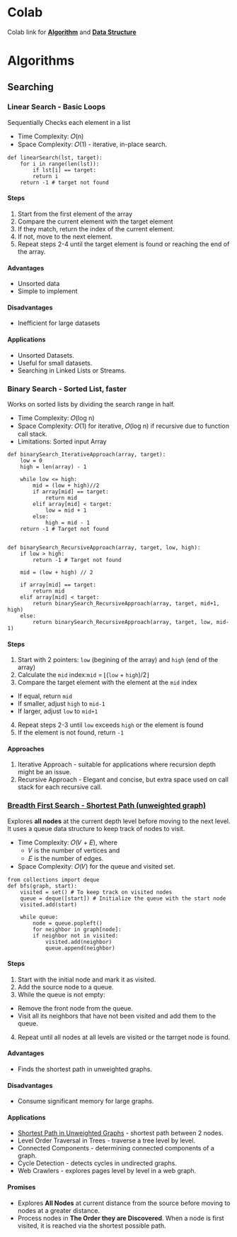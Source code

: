 # Colab
Colab link for [**Algorithm**](https://colab.research.google.com/drive/1EK4-z03QZUcAFj4SC2gbSqdx1KCDb22m?usp=sharing) and [**Data Structure**](https://colab.research.google.com/drive/1ypTLTR4JWhNfyrh9RRoMk7dXtyoM_zFz?usp=sharing)

# Algorithms

## Searching

### Linear Search - Basic Loops
Sequentially Checks each element in a list

* Time Complexity: 𝑂(n)
* Space Complexity: 𝑂(1) - iterative, in-place search.

```
def linearSearch(lst, target):
    for i in range(len(lst)):
        if lst[i] == target:
        return i
    return -1 # target not found
```
#### Steps
1. Start from the first element of the array
2. Compare the current element with the target element
3. If they match, return the index of the current element.
4. If not, move to the next element.
5. Repeat steps 2-4 until the target element is found or reaching the end of the array.

#### Advantages
* Unsorted data
* Simple to implement

#### Disadvantages
* Inefficient for large datasets

#### Applications
* Unsorted Datasets.
* Useful for small datasets.
* Searching in Linked Lists or Streams.

### Binary Search - Sorted List, faster
Works on sorted lists by dividing the search range in half.
* Time Complexity: 𝑂(log n)
* Space Complexity: 𝑂(1) for iterative, 𝑂(log n) if recursive due to function call stack.
* Limitations: Sorted input Array

```
def binarySearch_IterativeApproach(array, target):
    low = 0
    high = len(array) - 1

    while low <= high:
        mid = (low + high)//2
        if array[mid] == target:
            return mid 
        elif array[mid] < target:
            low = mid + 1
        else:
            high = mid - 1
    return -1 # Target not found


def binarySearch_RecursiveApproach(array, target, low, high):
    if low > high:
        return -1 # Target not found
  
    mid = (low + high) // 2

    if array[mid] == target:
        return mid 
    elif array[mid] < target:
        return binarySearch_RecursiveApproach(array, target, mid+1, high)
    else:
        return binarySearch_RecursiveApproach(array, target, low, mid-1)
```
#### Steps
1. Start with 2 pointers: `low` (begining of the array) and `high` (end of the array)
2. Calculate the `mid` index:`mid` = ⌊(`low` + `high`)/2⌋
3. Compare the target element with the element at the `mid` index
  * If equal, return `mid`
  * If smaller, adjust `high` to `mid-1`
  * If larger, adjust `low` to `mid+1`
4. Repeat steps 2-3 until `low` exceeds `high` or the element is found
5. If the element is not found, return `-1`

#### Approaches
1. Iterative Approach - suitable for applications where recursion depth might be an issue.
2. Recursive Approach - Elegant and concise, but extra space used on call stack for each recursive call.

### [Breadth First Search - Shortest Path (unweighted graph)](https://leetcode.com/problem-list/breadth-first-search/)
Explores **all nodes** at the current depth level before moving to the next level.
It uses a queue data structure to keep track of nodes to visit.
* Time Complexity: 𝑂(𝑉 + 𝐸), where
  - 𝑉 is the number of vertices and
  - 𝐸 is the number of edges.
* Space Complexity: 𝑂(𝑉) for the queue and visited set.

```
from collections import deque 
def bfs(graph, start):  
    visited = set() # To keep track on visited nodes
    queue = deque([start]) # Initialize the queue with the start node
    visited.add(start)

    while queue:
        node = queue.popleft()
        for neighbor in graph[node]:
        if neighbor not in visited:
            visited.add(neighbor)
            queue.append(neighbor)
```
#### Steps
1. Start with the initial node and mark it as visited.
2. Add the source node to a queue.
3. While the queue is not empty:
  * Remove the front node from the queue.
  * Visit all its neighbors that have not been visited and add them to the queue.
4. Repeat until all nodes at all levels are visited or the tarrget node is found.

#### Advantages
* Finds the shortest path in unweighted graphs.

#### Disadvantages
* Consume significant memory for large graphs.

#### Applications
* [Shortest Path in Unweighted Graphs](#scrollTo=qJQdMkkl9rN-&line=1&uniqifier=1) - shortest path between 2 nodes.
* Level Order Traversal in Trees - traverse a tree level by level.
* Connected Components - determining connected components of a graph.
* Cycle Detection - detects cycles in undirected graphs.
* Web Crawlers - explores pages level by level in a web graph.

#### Promises
* Explores **All Nodes** at current distance from the source before moving to nodes at a greater distance.
* Process nodes in **The Order they are Discovered**. When a node is first visited, it is reached via the shortest possible path.